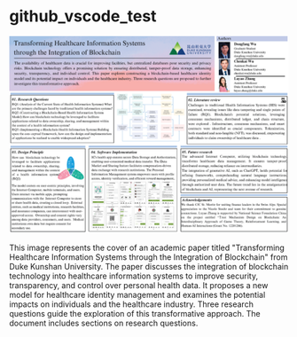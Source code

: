 <h1>github_vscode_test</h1>

<img src="Health-CFC2023.png" alt="Transforming Healthcare Information Systems through the Integration of Blockchain">

<p>This image represents the cover of an academic paper titled "Transforming Healthcare Information Systems through the Integration of Blockchain" from Duke Kunshan University. The paper discusses the integration of blockchain technology into healthcare information systems to improve security, transparency, and control over personal health data. It proposes a new model for healthcare identity management and examines the potential impacts on individuals and the healthcare industry. Three research questions guide the exploration of this transformative approach. The document includes sections on research questions.</p>
